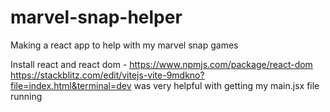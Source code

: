 # marvel-snap-helper
Making a react app to help with my marvel snap games

Install react and react dom - https://www.npmjs.com/package/react-dom
https://stackblitz.com/edit/vitejs-vite-9mdkno?file=index.html&terminal=dev was very helpful with getting my main.jsx file running